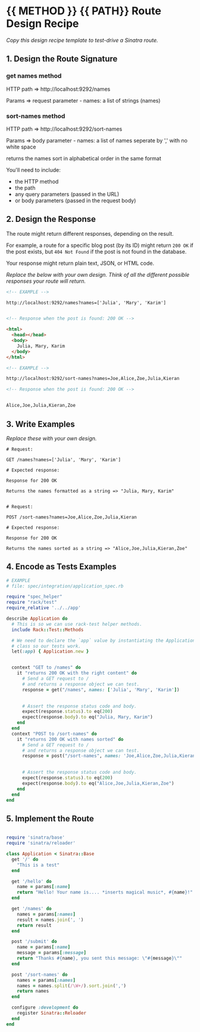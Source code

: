 # {{ METHOD }} {{ PATH}} Route Design Recipe

_Copy this design recipe template to test-drive a Sinatra route._

## 1. Design the Route Signature

### get names method

HTTP path => http://localhost:9292/names

Params => request parameter - names: a list of strings (names)

### sort-names method

HTTP path => http://localhost:9292/sort-names

Params => body parameter - names: a list of names seperate by ',' with no white space

returns the names sort in alphabetical order in the same format

You'll need to include:
  * the HTTP method
  * the path
  * any query parameters (passed in the URL)
  * or body parameters (passed in the request body)

## 2. Design the Response

The route might return different responses, depending on the result.

For example, a route for a specific blog post (by its ID) might return `200 OK` if the post exists, but `404 Not Found` if the post is not found in the database.

Your response might return plain text, JSON, or HTML code. 

_Replace the below with your own design. Think of all the different possible responses your route will return._

```html
<!-- EXAMPLE -->

http://localhost:9292/names?names=['Julia', 'Mary', 'Karim']


<!-- Response when the post is found: 200 OK -->

<html>
  <head></head>
  <body>
    Julia, Mary, Karim
  </body>
</html>
```

```html
<!-- EXAMPLE -->

http://localhost:9292/sort-names?names=Joe,Alice,Zoe,Julia,Kieran

<!-- Response when the post is found: 200 OK -->


Alice,Joe,Julia,Kieran,Zoe

```

## 3. Write Examples

_Replace these with your own design._

```
# Request:

GET /names?names=['Julia', 'Mary', 'Karim']

# Expected response:

Response for 200 OK

Returns the names formatted as a string => "Julia, Mary, Karim"


```

```
# Request:

POST /sort-names?names=Joe,Alice,Zoe,Julia,Kieran

# Expected response:

Response for 200 OK

Returns the names sorted as a string => "Alice,Joe,Julia,Kieran,Zoe"

```

## 4. Encode as Tests Examples

```ruby
# EXAMPLE
# file: spec/integration/application_spec.rb

require "spec_helper"
require "rack/test"
require_relative '../../app'

describe Application do
  # This is so we can use rack-test helper methods.
  include Rack::Test::Methods

  # We need to declare the `app` value by instantiating the Application
  # class so our tests work.
  let(:app) { Application.new }


  context "GET to /names" do
    it "returns 200 OK with the right content" do
      # Send a GET request to /
      # and returns a response object we can test.
      response = get("/names", names: ['Julia', 'Mary', 'Karim'])
      

      # Assert the response status code and body.
      expect(response.status).to eq(200)
      expect(response.body).to eq("Julia, Mary, Karim")
    end
  end
  context "POST to /sort-names" do
    it "returns 200 OK with names sorted" do
      # Send a GET request to /
      # and returns a response object we can test.
      response = post("/sort-names", names: 'Joe,Alice,Zoe,Julia,Kieran')
      

      # Assert the response status code and body.
      expect(response.status).to eq(200)
      expect(response.body).to eq("Alice,Joe,Julia,Kieran,Zoe")
    end
  end
end
```

## 5. Implement the Route

```ruby

require 'sinatra/base'
require 'sinatra/reloader'

class Application < Sinatra::Base
  get '/' do
    "This is a test"
  end

  get '/hello' do
    name = params[:name]
    return "Hello! Your name is.... *inserts magical music*, #{name}!"
  end

  get '/names' do
    names = params[:names]
    result = names.join(', ')
    return result
  end

  post '/submit' do
    name = params[:name]
    message = params[:message]
    return "Thanks #{name}, you sent this message: \"#{message}\""
  end

  post '/sort-names' do
    names = params[:names]
    names = names.split(/\W+/).sort.join(',')
    return names
  end  

  configure :development do
    register Sinatra::Reloader
  end
end

```